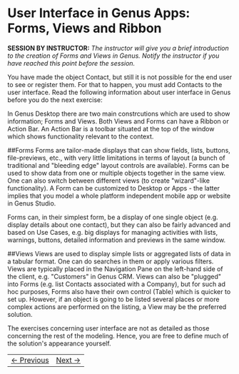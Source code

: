 # User Interface in Genus Apps: Forms, Views and Ribbon
**SESSION BY INSTRUCTOR:** *The instructor will give you a brief introduction to the creation of Forms and Views in Genus. Notify the instructor if you have reached this point before the session.*

You have made the object Contact, but still it is not possible for the end user to see or register them. For that to happen, you must add Contacts to the user interface. Read the following information about user interface in Genus before you do the next exercise:

In Genus Desktop there are two main constrcutions which are used to show information; Forms and Views. Both Views and Forms can have a Ribbon or Action Bar. An Action Bar is a toolbar situated at the top of the window which shows functionality relevant to the context.

##Forms
Forms are tailor-made displays that can show fields, lists, buttons, file-previews, etc., with very little limitations in terms of layout (a bunch of traditional and "bleeding edge" layout controls are available). Forms can be used to show data from one or multiple objects together in the same view. One can also switch between different views (to create "wizard"-like functionality). A Form can be customized to Desktop or Apps - the latter implies that you model a whole platform independent mobile app or website in Genus Studio.

Forms can, in their simplest form, be a display of one single object (e.g. display details about one contact), but they can also be fairly advanced and based on Use Cases, e.g. big displays for managing activities with lists, warnings, buttons, detailed information and previews in the same window.

##Views
Views are used to display simple lists or aggregated lists of data in a tabular format. One can do searches in them or apply various filters. Views are typically placed in the Navigation Pane on the left-hand side of the client, e.g. "Customers" in Genus CRM.
Views can also be "plugged" into Forms (e.g. list Contacts associated with a Company), but for such ad hoc purposes, Forms also have their own control (Table) which is quicker to set up. However, if an object is going to be listed several places or more complex actions are performed on the listing, a View may be the preferred solution.

The exercises concerning user interface are not as detailed as those concerning the rest of the modeling. Hence, you are free to define much of the solution's appearance yourself.


<table>
   <tr><td><a href="exercise-02-2.md"><- Previous</a></td><td align="right"><a href="exercise-03-1.md">Next -></a></td></tr>
</table>
